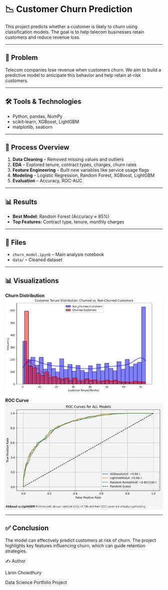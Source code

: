 
# 📉 Customer Churn Prediction

This project predicts whether a customer is likely to churn using classification models. The goal is to help telecom businesses retain customers and reduce revenue loss.

---

## 🧩 Problem

Telecom companies lose revenue when customers churn. We aim to build a predictive model to anticipate this behavior and help retain at-risk customers.

---

## 🛠️ Tools & Technologies

- Python, pandas, NumPy  
- scikit-learn, XGBoost, LightGBM  
- matplotlib, seaborn  

---

## 🔁 Process Overview

1. **Data Cleaning** – Removed missing values and outliers  
2. **EDA** – Explored tenure, contract types, charges, churn rates  
3. **Feature Engineering** – Built new variables like service usage flags  
4. **Modeling** – Logistic Regression, Random Forest, XGBoost, LightGBM  
5. **Evaluation** – Accuracy, ROC-AUC

---

## 📊 Results

- **Best Model:** Random Forest (Accuracy ≈ 85%)  
- **Top Features:** Contract type, tenure, monthly charges  

---

## 📁 Files

- `churn_model.ipynb` – Main analysis notebook  
- `data/` – Cleaned dataset  

---

## 📊 Visualizations

**Churn Distribution**  
![Churn Distribution](images/Churn_distribution.png)

**ROC Curve**  
![ROC Curve](images/AUC_ROC.png)

---

## ✅ Conclusion

The model can effectively predict customers at risk of churn. The project highlights key features influencing churn, which can guide retention strategies.

✍️ Author

Lanin Chowdhury

Data Science Portfolio Project
